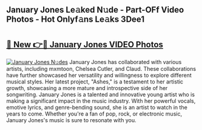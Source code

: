 ## January Jones Le𝚊ked N𝚞de - Part-OFf Video Photos - Hot Onlyf𝚊ns Le𝚊ks 3Dee1

# <h2><a href="http://ab63287.deff.icu/?id=January+Jones">🔗 New 👉🔴 January Jones VIDEO Photos</a></h2>

[![January Jones N𝚞des](https://i.imgur.com/rIISA9y.gif)](http://ab63287.deff.icu/?id=January+Jones)
January Jones has collaborated with various artists, including mxmtoon, Chelsea Cutler, and Claud. These collaborations have further showcased her versatility and willingness to explore different musical styles. Her latest project, "Ashes," is a testament to her artistic growth, showcasing a more mature and introspective side of her songwriting. January Jones is a talented and innovative young artist who is making a significant impact in the music industry. With her powerful vocals, emotive lyrics, and genre-bending sound, she is an artist to watch in the years to come. Whether you're a fan of pop, rock, or electronic music, January Jones's music is sure to resonate with you.

